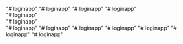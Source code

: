 "# loginapp" 
"# loginapp" 
"# loginapp" 
"# loginapp"  
"# loginapp"  
"# loginapp"  
"# loginapp" 
"# loginapp" 
"# loginapp" 
"# loginapp" 
"# loginapp" 
"# loginapp" 
"# loginapp" 
